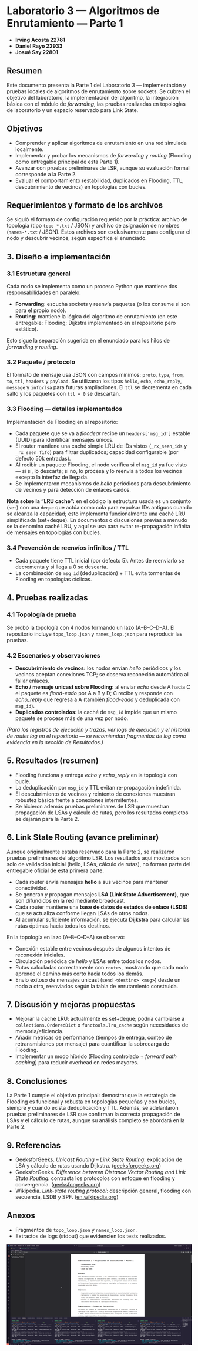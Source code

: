 # Laboratorio 3 — Algoritmos de Enrutamiento — Parte 1

- **Irving Acosta 22781**
- **Daniel Rayo 22933**
- **Josué Say 22801**

## Resumen

Este documento presenta la Parte 1 del Laboratorio 3 — implementación y pruebas locales de algoritmos de enrutamiento sobre sockets. Se cubren el objetivo del laboratorio, la implementación del algoritmo, la integración básica con el módulo de *forwarding*, las pruebas realizadas en topologías de laboratorio y un espacio reservado para Link State.

## Objetivos

- Comprender y aplicar algoritmos de enrutamiento en una red simulada localmente.
- Implementar y probar los mecanismos de *forwarding* y *routing* (Flooding como entregable principal de esta Parte 1).
- Avanzar con pruebas preliminares de LSR, aunque su evaluación formal corresponde a la Parte 2.
- Evaluar el comportamiento (estabilidad, duplicados en Flooding, TTL, descubrimiento de vecinos) en topologías con bucles.

## Requerimientos y formato de los archivos

Se siguió el formato de configuración requerido por la práctica: archivo de topología (tipo `topo-*.txt` / JSON) y archivo de asignación de nombres (`names-*.txt` / JSON). Estos archivos son exclusivamente para configurar el nodo y descubrir vecinos, según especifica el enunciado.

## 3. Diseño e implementación

### 3.1 Estructura general

Cada nodo se implementa como un proceso Python que mantiene dos responsabilidades en paralelo:

- **Forwarding**: escucha sockets y reenvía paquetes (o los consume si son para el propio nodo).
- **Routing**: mantiene la lógica del algoritmo de enrutamiento (en este entregable: Flooding; Dijkstra implementado en el repositorio pero estático).

Esto sigue la separación sugerida en el enunciado para los hilos de *forwarding* y *routing*.

### 3.2 Paquete / protocolo

El formato de mensaje usa JSON con campos mínimos: `proto`, `type`, `from`, `to`, `ttl`, `headers` y `payload`. Se utilizaron los tipos `hello`, `echo`, `echo_reply`, `message` y `info/lsa` para futuras ampliaciones. El `ttl` se decrementa en cada salto y los paquetes con `ttl = 0` se descartan.

### 3.3 Flooding — detalles implementados

Implementación de Flooding en el repositorio:

- Cada paquete que se va a *floodear* recibe un `headers['msg_id']` estable (UUID) para identificar mensajes únicos.
- El router mantiene una caché simple LRU de IDs vistos (`_rx_seen_ids` y `_rx_seen_fifo`) para filtrar duplicados; capacidad configurable (por defecto 50k entradas).
- Al recibir un paquete Flooding, el nodo verifica si el `msg_id` ya fue visto — si sí, lo descarta; si no, lo procesa y lo reenvía a todos los vecinos excepto la interfaz de llegada.
- Se implementaron mecanismos de *hello* periódicos para descubrimiento de vecinos y para detección de enlaces caídos.

**Nota sobre la “LRU cache”:** en el código la estructura usada es un conjunto (`set`) con una `deque` que actúa como cola para expulsar IDs antiguos cuando se alcanza la capacidad; esto implementa funcionalmente una caché LRU simplificada (set+deque). En documentos o discusiones previas a menudo se la denomina caché LRU, y aquí se usa para evitar re-propagación infinita de mensajes en topologías con bucles.

### 3.4 Prevención de reenvíos infinitos / TTL

- Cada paquete tiene TTL inicial (por defecto 5). Antes de reenviarlo se decrementa y si llega a 0 se descarta.
- La combinación de `msg_id` (deduplicación) + TTL evita tormentas de Flooding en topologías cíclicas.

## 4. Pruebas realizadas

### 4.1 Topología de prueba

Se probó la topología con 4 nodos formando un lazo (A–B–C–D–A). El repositorio incluye `topo_loop.json` y `names_loop.json` para reproducir las pruebas.

### 4.2 Escenarios y observaciones

- **Descubrimiento de vecinos:** los nodos envían *hello* periódicos y los vecinos aceptan conexiones TCP; se observa reconexión automática al fallar enlaces.
- **Echo / mensaje unicast sobre Flooding:** al enviar *echo* desde A hacia C el paquete es *flood-eado* por A a B y D; C recibe y responde con *echo_reply* que regresa a A (también *flood-eada* y deduplicada con `msg_id`).
- **Duplicados controlados:** la caché de `msg_id` impide que un mismo paquete se procese más de una vez por nodo.

*(Para los registros de ejecución y trazas, ver logs de ejecución y el historial de router.log en el repositorio — se recomiendan fragmentos de log como evidencia en la sección de Resultados.)*

## 5. Resultados (resumen)

- Flooding funciona y entrega *echo* y *echo_reply* en la topología con bucle.
- La deduplicación por `msg_id` y TTL evitan re-propagación indefinida.
- El descubrimiento de vecinos y reintento de conexiones muestran robustez básica frente a conexiones intermitentes.
- Se hicieron además pruebas preliminares de LSR que muestran propagación de LSAs y cálculo de rutas, pero los resultados completos se dejarán para la Parte 2.

## 6. Link State Routing (avance preliminar)

Aunque originalmente estaba reservado para la Parte 2, se realizaron pruebas preliminares del algoritmo LSR. Los resultados aquí mostrados son solo de validación inicial (hello, LSAs, cálculo de rutas), no forman parte del entregable oficial de esta primera parte.

- Cada router envía mensajes **hello** a sus vecinos para mantener conectividad.
- Se generan y propagan mensajes **LSA (Link State Advertisement)**, que son difundidos en la red mediante broadcast.
- Cada router mantiene una **base de datos de estados de enlace (LSDB)** que se actualiza conforme llegan LSAs de otros nodos.
- Al acumular suficiente información, se ejecuta **Dijkstra** para calcular las rutas óptimas hacia todos los destinos.

En la topología en lazo (A–B–C–D–A) se observó:

- Conexión estable entre vecinos después de algunos intentos de reconexión iniciales.
- Circulación periódica de *hello* y LSAs entre todos los nodos.
- Rutas calculadas correctamente con `routes`, mostrando que cada nodo aprende el camino más corto hacia todos los demás.
- Envío exitoso de mensajes unicast (`send <destino> <msg>`) desde un nodo a otro, reenviados según la tabla de enrutamiento construida.

## 7. Discusión y mejoras propuestas

- Mejorar la caché LRU: actualmente es set+deque; podría cambiarse a `collections.OrderedDict` o `functools.lru_cache` según necesidades de memoria/eficiencia.
- Añadir métricas de performance (tiempos de entrega, conteo de retransmisiones por mensaje) para cuantificar la sobrecarga de Flooding.
- Implementar un modo híbrido (Flooding controlado + *forward path caching*) para reducir overhead en redes mayores.

## 8. Conclusiones

La Parte 1 cumple el objetivo principal: demostrar que la estrategia de Flooding es funcional y robusta en topologías pequeñas y con bucles, siempre y cuando exista deduplicación y TTL. Además, se adelantaron pruebas preliminares de LSR que confirman la correcta propagación de LSAs y el cálculo de rutas, aunque su análisis completo se abordará en la Parte 2.

## 9. Referencias

- GeeksforGeeks. *Unicast Routing – Link State Routing*: explicación de LSA y cálculo de rutas usando Dijkstra. ([geeksforgeeks.org][1])
- GeeksforGeeks. *Difference between Distance Vector Routing and Link State Routing*: contrasta los protocolos con enfoque en flooding y convergencia. ([geeksforgeeks.org][2])
- Wikipedia. *Link-state routing protocol*: descripción general, flooding con secuencia, LSDB y SPF. ([en.wikipedia.org][3])

## Anexos

- Fragmentos de `topo_loop.json` y `names_loop.json`.
- Extractos de logs (stdout) que evidencien los tests realizados.

![Probando LSR](../images/test.png)

[1]: https://www.geeksforgeeks.org/computer-networks/unicast-routing-link-state-routing/ "Unicast Routing - Link State Routing"
[2]: https://www.geeksforgeeks.org/computer-networks/difference-between-distance-vector-routing-and-link-state-routing/ "Difference between Distance vector routing and Link State ..."
[3]: https://en.wikipedia.org/wiki/Link-state_routing_protocol "Link-state routing protocol"
